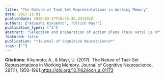 ```yaml
---
title: "The Nature of Task Set Representations in Working Memory"
date: 2017-11-01
publishDate: 2020-03-27T18:35:40.231302Z
authors: ["Atsushi Kikumoto", "Ulrich Mayr"]
publication_types: ["2"]
abstract: "Selection and preparation of action plans (task sets) is often assumed to occur in working memory (WM). Yet, the absence of consistent evidence that WM capacity and task selection efficiency is correlated raises questions about the functional relationship between these two aspects of executive control. We used the EEG-derived contralateral delay activity (CDA) to index the WM load of task sets. In Experiment 1, we found a CDA set size effect (2 vs. 4 stimulus-response [S-R] rules) for high-WM, but not for low-WM, individuals when S-R sets were novel. In contrast, when only four task sets were presented throughout the experiment, we observed a sustained yet set size-independent use of WM for high-WM participants. Moreover, Experiment 2 showed an increase of the CDA in situations with task conflict, and this effect was larger the more that participants experienced RT conflict effects. Combined, these results indicate that even highly familiar S-R settings are maintained in WM, albeit in a compressed manner, presumably through cues to long-term memory representations. Finally, participants with low-WM capacity represented even familiar tasks in a load-dependent manner, suggesting that the establishment of effective retrieval structures itself is a capacity-limited process."
featured: false
publication: "*Journal of Cognitive Neuroscience*"
tags: [""]
---
```

**Citations:**
Kikumoto, A., & Mayr, U. (2017). The Nature of Task Set Representations in Working Memory. Journal of Cognitive Neuroscience, 29(11), 1950–1961.<https://doi.org/10.1162/jocn_a_01173>
